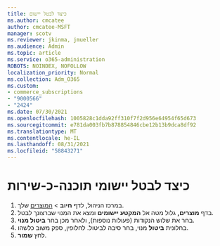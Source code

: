 ```yaml
---
title: כיצד לבטל יישום
ms.author: cmcatee
author: cmcatee-MSFT
manager: scotv
ms.reviewer: jkinma, jmueller
ms.audience: Admin
ms.topic: article
ms.service: o365-administration
ROBOTS: NOINDEX, NOFOLLOW
localization_priority: Normal
ms.collection: Adm_O365
ms.custom:
- commerce_subscriptions
- "9000566"
- "2424"
ms.date: 07/30/2021
ms.openlocfilehash: 1005828c1dda92ff310f7f2d956e64954f65d673
ms.sourcegitcommit: e781da003fb7b878854846cbe12b13b9dca8df92
ms.translationtype: MT
ms.contentlocale: he-IL
ms.lasthandoff: 08/31/2021
ms.locfileid: "58843271"
---
```

# <a name="how-to-cancel-software-as-a-service-apps"></a>כיצד לבטל יישומי תוכנה-כ-שירות

1. במרכז הניהול, לדף **חיוב**  >  [המוצרים](https://go.microsoft.com/fwlink/p/?linkid=842054) שלך.
2. בדף **מוצרים,** גלול מטה אל **המקטע יישומים** ומצא את המנוי שברצונך לבטל. 
3. בחר את שלוש הנקודות (פעולות נוספות), ולאחר מכן בחר **ביטול מנוי**.
4. בחלונית **ביטול** מנוי, בחר סיבה לביטול. לחלופין, ספק משוב כלשהו.
5. לחץ **שמור**.